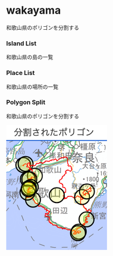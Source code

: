 wakayama
===============

和歌山県のポリゴンを分割する

### Island List

和歌山県の島の一覧

### Place List

和歌山県の場所の一覧

### Polygon Split

和歌山県のポリゴンを分割する

![splited_polygons](https://github.com/ohwada/World_Countries/blob/main/geoPandas/polygon_explode/wakayama/polygon_split/screenshots/splited_polygons.png)

